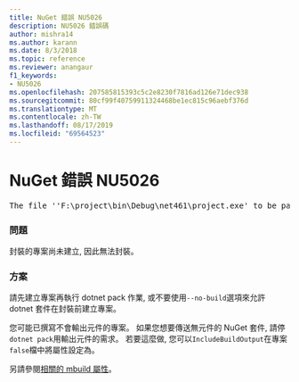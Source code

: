 ```yaml
---
title: NuGet 錯誤 NU5026
description: NU5026 錯誤碼
author: mishra14
ms.author: karann
ms.date: 8/3/2018
ms.topic: reference
ms.reviewer: anangaur
f1_keywords:
- NU5026
ms.openlocfilehash: 207585815393c5c2e8230f7816ad126e71dec938
ms.sourcegitcommit: 80cf99f40759911324468be1ec815c96aebf376d
ms.translationtype: MT
ms.contentlocale: zh-TW
ms.lasthandoff: 08/17/2019
ms.locfileid: "69564523"
---
```

# <a name="nuget-error-nu5026"></a>NuGet 錯誤 NU5026
<pre>The file ''F:\project\bin\Debug\net461\project.exe' to be packed was not found on disk.</pre>

### <a name="issue"></a>問題

封裝的專案尚未建立, 因此無法封裝。


### <a name="solution"></a>方案

請先建立專案再執行 dotnet pack 作業, 或不要使用`--no-build`選項來允許 dotnet 套件在封裝前建立專案。

您可能已撰寫不會輸出元件的專案。 如果您想要傳送無元件的 NuGet 套件, 請停`dotnet pack`用輸出元件的需求。 若要這麼做, 您可以`IncludeBuildOutput`在專案`false`檔中將屬性設定為。

另請參閱[相關的 mbuild 屬性](../msbuild-targets.md#output-assemblies)。

